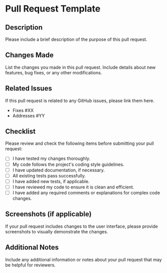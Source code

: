 # Pull Request Template

## Description

Please include a brief description of the purpose of this pull request.

## Changes Made

List the changes you made in this pull request. Include details about new features, bug fixes, or any other modifications.

## Related Issues

If this pull request is related to any GitHub issues, please link them here.

- Fixes #XX
- Addresses #YY

## Checklist

Please review and check the following items before submitting your pull request:

- [ ] I have tested my changes thoroughly.
- [ ] My code follows the project's coding style guidelines.
- [ ] I have updated documentation, if necessary.
- [ ] All existing tests pass successfully.
- [ ] I have added new tests, if applicable.
- [ ] I have reviewed my code to ensure it is clean and efficient.
- [ ] I have added any required comments or explanations for complex code changes.

## Screenshots (if applicable)

If your pull request includes changes to the user interface, please provide screenshots to visually demonstrate the changes.

## Additional Notes

Include any additional information or notes about your pull request that may be helpful for reviewers.
